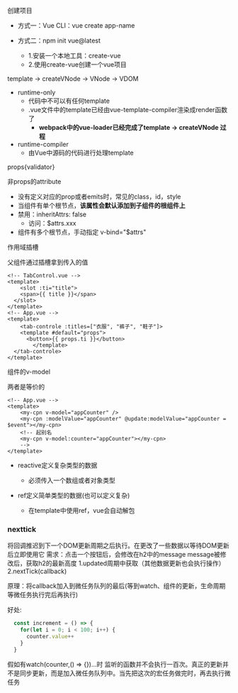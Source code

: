 创建项目

* 方式一：Vue CLI：vue create app-name

* 方式二：npm init vue@latest
  * 1.安装一个本地工具：create-vue
  * 2.使用create-vue创建一个vue项目



template -> createVNode -> VNode -> VDOM

* runtime-only
  * 代码中不可以有任何template
  * .vue文件中的template已经由vue-template-compiler渲染成render函数了
    * **webpack中的vue-loader已经完成了template -> createVNode 过程**
* runtime-compiler
  * 由Vue中源码的代码进行处理template



props{validator}

非props的attribute

* 没有定义对应的prop或者emits时，常见的class，id，style
* 当组件有单个根节点，**该属性会默认添加到子组件的根组件上**
* 禁用：inheritAttrs: false
  * 访问：$attrs.xxx
* 组件有多个根节点，手动指定 v-bind="$attrs"



作用域插槽

父组件通过插槽拿到传入的值

```vue
<!-- TabControl.vue -->
<template>
	<slot :ti="title">
    <span>{{ title }}</span>
  </slot>
</template>
<!-- App.vue -->
<template>
	<tab-controle :titles=["衣服", "裤子", "鞋子"]>
    <template #default="props">
      <button>{{ props.ti }}</button>
		</template>
  </tab-controle>
</template>
```





组件的v-model

两者是等价的

```vue
<!-- App.vue -->
<template>
	<my-cpn v-model="appCounter" />
	<my-cpn :modelValue="appCounter" @update:modelValue="appCounter = $event"></my-cpn>
	<!-- 起别名
	<my-cpn v-model:counter="appCounter"></my-cpn>
	-->
</template>
```



* reactive定义复杂类型的数据
  * 必须传入一个数组或者对象类型

* ref定义简单类型的数据(也可以定义复杂)
  * 在template中使用ref，vue会自动解包





### nexttick

  将回调推迟到下一个DOM更新周期之后执行。在更改了一些数据以等待DOM更新后立即使用它
    需求：点击一个按钮后，会修改在h2中的message
    message被修改后，获取h2的最新高度
      1.updated周期中获取（其他数据更新也会执行操作）
      2.nextTick(callback)

  原理：将callback加入到微任务队列的最后(等到watch、组件的更新，生命周期等微任务执行完后再执行)

  好处:
  ```js
    const increment = () => {
      for(let i = 0; i < 100; i++) {
        counter.value++
      }
    }
  ```
  假如有watch(counter,() => {})...时 监听的函数并不会执行一百次。真正的更新并不是同步更新，而是加入微任务队列中。当先把这次的宏任务做完时，再去执行微任务

